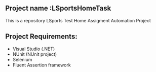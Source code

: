 ## Project name :LSportsHomeTask

This is a repository LSports Test Home Assigment Automation Project
## Project Requirements:
* Visual Studio (.NET)
* NUnit (NUnit project)
* Selenium
* Fluent Assertion framework

